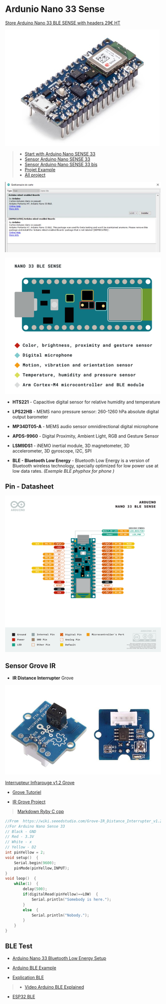 # Ardunio Nano 33 Sense

[Store Arduino Nano 33 BLE SENSE with headers 29€ HT](https://store.arduino.cc/arduino-nano-33-ble-sense-with-headers)

![Nano Sense 33](../media/nano_sense/nano_sense_33.jpg)

> * [Start with Arduino Nano SENSE 33](https://www.arduino.cc/en/Guide/NANO33BLESense)
> * [Sensor Arduino Nano SENSE 33](https://gilberttanner.com/blog/arduino-nano-33-ble-sense-overview)
> * [Sensor Arduino Nano SENSE 33 bis](https://create.arduino.cc/projecthub/gilbert-tanner/arduino-nano-33-ble-sense-overview-371c69)
> * [Projet Example](http://hebergement.universite-paris-saclay.fr/supraconductivite/v/wp-content/uploads/2020/10/tuto_phyphox_fr_ppt.pdf)
> * [All project](http://hebergement.universite-paris-saclay.fr/supraconductivite/projet/arduino_nano/)

![Install board](../media/nano_sense/intall-board.jpg)

![Schema](../media/nano_sense/NANO-33-BLE-Sense_sensor-indentification.png)

* **HTS221** - Capacitive digital sensor for relative humidity and temperature

* **LPS22HB** - MEMS nano pressure sensor: 260-1260 hPa absolute digital output barometer

* **MP34DT05-A** - MEMS audio sensor omnidirectional digital microphone

* **APDS-9960** - Digital Proximity, Ambient Light, RGB and Gesture Sensor

* **LSM9DS1** - iNEMO inertial module, 3D magnetometer, 3D accelerometer, 3D gyroscope, I2C, SPI

* **BLE - Bluetooth Low Energy** - Bluetooth Low Energy is a version of Bluetooth wireless technology, specially optimized for low power use at low data rates. *(Exemple BLE phyphox for phone )*

## Pin - Datasheet

![Pin Nano SENSE 33](../media/nano_sense/Pinout-NANOsense_latest.png)

## Sensor Grove IR

* **IR Distance Interrupter** Grove

![IR_Grove](../media/nano_sense/IR_Grove.JPG)

[Interrupteur Infrarouge v1.2 Grove](https://www.robotshop.com/eu/fr/interrupteur-infrarouge-v12-grove.html)

* [Grove Tutoriel](https://wiki.seeedstudio.com/Grove-IR_Distance_Interrupter_v1.2/)

* [IR Grove Project](https://www.instructables.com/Grove-IR-Distance-Interrupter-Arduino/)

> [Markdown Ryby C cpp](https://github.com/microsoft/vscode/issues/36069)

```cpp
//From  https://wiki.seeedstudio.com/Grove-IR_Distance_Interrupter_v1.2/
//For Arduino Nano Sense 33
// Black - GND
// Red - 3.3V
// White - x
// Yellow - D2
int pinYellow = 2;
void setup()  {
    Serial.begin(9600);
    pinMode(pinYellow,INPUT);
}
void loop()  {
    while(1)  {
        delay(500);
        if(digitalRead(pinYellow)==LOW)  {
            Serial.println("Somebody is here.");
        }
        else  {
            Serial.println("Nobody.");
        }
    }
}
```

## BLE Test

* [Arduino Nano 33 Bluetooth Low Energy Setup](https://ladvien.com/arduino-nano-33-bluetooth-low-energy-setup/)

* [Arduino BLE Example](https://rootsaid.com/arduino-ble-example/)

* [Explication BLE](https://www.arduino.cc/en/Reference/ArduinoBLE)

> * [Video Arduino BLE Explained](https://www.youtube.com/watch?v=ZwAcOJukpyI)

* [ESP32 BLE](http://tvaira.free.fr/bts-sn/activites/activite-ble/activite-ble-esp32.html)
